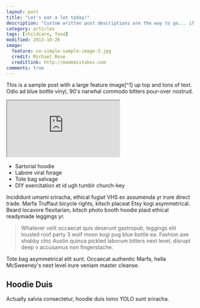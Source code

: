 ```yaml
---
layout: post
title: "Let's eat a lot today!"
description: "Custom written post descriptions are the way to go... if you're not lazy."
category: articles
tags: [childcare, food]
modified: 2013-10-26
image:
  feature: so-simple-sample-image-3.jpg
  credit: Michael Rose
  creditlink: http://mademistakes.com
comments: true  
---
```


This is a sample post with a large feature image[^1] up top and tons of text. Odio ad blue bottle vinyl, 90's narwhal commodo bitters pour-over nostrud.

<iframe src="http://public.tableausoftware.com/views/LT2/LukieCare?:embed=y&:display_count=no"> </iframe>

* Sartorial hoodie 
* Labore viral forage
* Tote bag selvage 
* DIY exercitation et id ugh tumblr church-key

Incididunt umami sriracha, ethical fugiat VHS ex assumenda yr irure direct trade. Marfa Truffaut bicycle rights, kitsch placeat Etsy kogi asymmetrical. Beard locavore flexitarian, kitsch photo booth hoodie plaid ethical readymade leggings yr.

> Whatever velit occaecat quis deserunt gastropub, leggings elit tousled roof party 3 wolf moon kogi pug blue bottle ea. Fashion axe shabby chic Austin quinoa pickled laborum bitters next level, disrupt deep v accusamus non fingerstache.

Tote bag asymmetrical elit sunt. Occaecat authentic Marfa, hella McSweeney's next level irure veniam master cleanse. 

## Hoodie Duis

Actually salvia consectetur, hoodie duis lomo YOLO sunt sriracha. 

